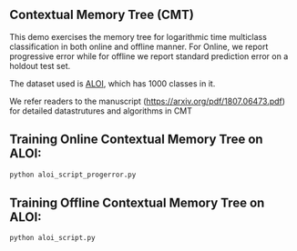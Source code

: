 Contextual Memory Tree (CMT)
-------------------------------

This demo exercises the memory tree for logarithmic time 
multiclass classification in both online and offline manner.
For Online, we report progressive error while for offline we report 
standard prediction error on a holdout test set.

The dataset used is [ALOI](http://aloi.science.uva.nl/), which
has 1000 classes in it. 

We refer readers to the manuscript (https://arxiv.org/pdf/1807.06473.pdf) for detailed datastrutures and algorithms in CMT

## Training Online Contextual Memory Tree on ALOI:
```bash
python aloi_script_progerror.py
```

## Training Offline Contextual Memory Tree on ALOI:
```bash
python aloi_script.py
```

